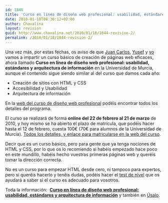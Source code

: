 ```yaml
---
id: 1846
title: 'Curso en línea de diseño web profesional: usabilidad, estándares y arquitectura de información'
date: 2010-01-18T08:30:12+02:00
author: Chavalina
layout: revision
guid: http://www.chavalina.net/2010/01/18/1844-revision-2/
permalink: /2010/01/18/1844-revision-2/
---
```

Una vez más, por estas fechas, os aviso de que [Juan Carlos](http://usalo.es/los-autores#jc), [Yusef](http://www.nosolousabilidad.com/hassan/) y [yo](http://www.inmabermejo.com/) vamos a impartir un curso básico de creación de páginas web eficaces, ahora llamado **Curso en línea de diseño web profesional: usabilidad, estándares y arquitectura de información** en la Universidad de Murcia, aunque el contenido sigue siendo similar al del curso que damos cada año:

  * Creación de sitios con HTML y CSS
  * Accesibilidad y Usabilidad
  * Arquitectura de información

En la [web del curso de diseño web profesional](http://www.um.es/estudios/cursos/webpro/) podéis encontrar todos los detalles del programa.

El curso se realizará de forma **online del 22 de febrero al 21 de marzo** de 2010, y hoy mismo se ha abierto el plazo de matrícula, que podéis hacer hasta el 12 de febrero, cuesta 100€ (70€ para alumnos de la Universidad de Murcia). [Todos los detalles, y enlace para matricularse en la web del curso](http://www.um.es/estudios/cursos/webpro/).

Decir que es un curso básico, pero para gente que ya tenga nociones de HTML y CSS, por lo que os lo recomiendo si habéis empezado hace poco en este mundillo, habéis hecho vuestras primeras páginas web y queréis tomar la dirección correcta.

No es un curso para empezar HTML desde cero, ni tampoco para expertos, pero si queréis hacerlo y tenéis dudas, podéis hacer el [test de nivel](http://www.um.es/estudios/cursos/webpro/form.php) que os ayudará a saber si el curso es adecuado para vosotros.

Toda la información:  [**Curso en línea de diseño web profesional: usabilidad, estándares y arquitectura de información**](http://www.um.es/estudios/cursos/webpro/) y también en [Úsalo](http://usalo.es/385/curso-en-linea-de-diseno-web-profesional-usabilidad-estandares-y-arquitectura-de-informacion/).